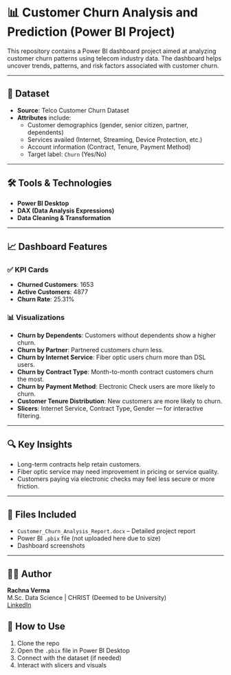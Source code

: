 # 📊 Customer Churn Analysis and Prediction (Power BI Project)

This repository contains a Power BI dashboard project aimed at analyzing customer churn patterns using telecom industry data. The dashboard helps uncover trends, patterns, and risk factors associated with customer churn.

---

## 📁 Dataset

- **Source**: Telco Customer Churn Dataset
- **Attributes** include:
  - Customer demographics (gender, senior citizen, partner, dependents)
  - Services availed (Internet, Streaming, Device Protection, etc.)
  - Account information (Contract, Tenure, Payment Method)
  - Target label: `Churn` (Yes/No)

---

## 🛠️ Tools & Technologies

- **Power BI Desktop**
- **DAX (Data Analysis Expressions)**
- **Data Cleaning & Transformation**

---

## 📈 Dashboard Features

### ✅ KPI Cards
- **Churned Customers**: 1653  
- **Active Customers**: 4877  
- **Churn Rate**: 25.31%

### 📊 Visualizations
- **Churn by Dependents**: Customers without dependents show a higher churn.
- **Churn by Partner**: Partnered customers churn less.
- **Churn by Internet Service**: Fiber optic users churn more than DSL users.
- **Churn by Contract Type**: Month-to-month contract customers churn the most.
- **Churn by Payment Method**: Electronic Check users are more likely to churn.
- **Customer Tenure Distribution**: New customers are more likely to churn.
- **Slicers**: Internet Service, Contract Type, Gender — for interactive filtering.

---

## 🔍 Key Insights

- Long-term contracts help retain customers.
- Fiber optic service may need improvement in pricing or service quality.
- Customers paying via electronic checks may feel less secure or more friction.

---

## 📂 Files Included

- `Customer_Churn_Analysis_Report.docx` – Detailed project report
- Power BI `.pbix` file (not uploaded here due to size)
- Dashboard screenshots

---

## 👩‍💻 Author

**Rachna Verma**  
M.Sc. Data Science | CHRIST (Deemed to be University)  
[LinkedIn](https://www.linkedin.com/)



## 📌 How to Use

1. Clone the repo
2. Open the `.pbix` file in Power BI Desktop
3. Connect with the dataset (if needed)
4. Interact with slicers and visuals




